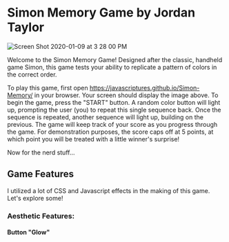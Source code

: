 # Simon Memory Game by Jordan Taylor

![Screen Shot 2020-01-09 at 3 28 00 PM](https://user-images.githubusercontent.com/57779829/72113228-b1865000-32f4-11ea-9edc-75799fcafd4e.png)

Welcome to the Simon Memory Game! Designed after the classic, handheld game Simon, this game tests your ability to replicate a pattern of colors in the correct order.

To play this game, first open https://javascriptures.github.io/Simon-Memory/ in your browser. Your screen should display the image above. To begin the game, press the "START" button. A random color button will light up, prompting the user (you) to repeat this single sequence back. Once the sequence is repeated, another sequence will light up, building on the previous. The game will keep track of your score as you progress through the game. For demonstration purposes, the score caps off at 5 points, at which point you will be treated with a little winner's surprise!

Now for the nerd stuff...

## Game Features

I utilized a lot of CSS and Javascript effects in the making of this game. Let's explore some!

### Aesthetic Features:

#### Button "Glow"
